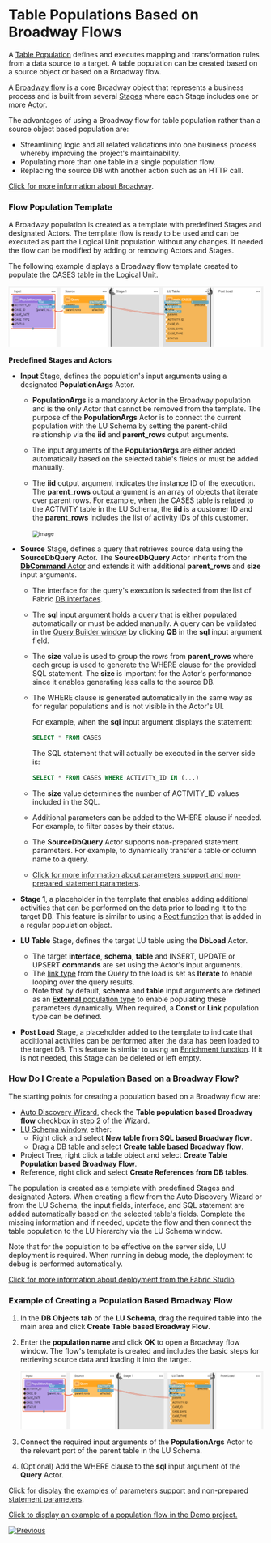 # Table Populations Based on Broadway Flows

A [Table Population](/articles/07_table_population/01_table_population_overview.md) defines and executes mapping and transformation rules from a data source to a target. A table population can be created based on a source object or based on a Broadway flow. 

A [Broadway flow](/articles/19_Broadway/02a_broadway_flow_overview.md) is a core Broadway object that represents a business process and is built from several [Stages](/articles/19_Broadway/19_broadway_flow_stages.md) where each Stage includes one or more [Actor](/articles/19_Broadway/03_broadway_actor.md).

The advantages of using a Broadway flow for table population rather than a source object based population are:

* Streamlining logic and all related validations into one business process whereby improving the project's maintainability.
* Populating more than one table in a single population flow.
* Replacing the source DB with another action such as an HTTP call.

[Click for more information about Broadway](/articles/19_Broadway/01_broadway_overview.md).

### Flow Population Template

A Broadway population is created as a template with predefined Stages and designated Actors. The template flow is ready to be used and can be executed as part the Logical Unit population without any changes. If needed the flow can be modified by adding or removing Actors and Stages.

The following example displays a Broadway flow template created to populate the CASES table in the Logical Unit. 

![image](images/07_14_01.PNG)



**Predefined Stages and Actors**

* **Input** Stage, defines the population's input arguments using a designated **PopulationArgs** Actor. 

  *  **PopulationArgs** is a mandatory Actor in the Broadway population and is the only Actor that cannot be removed from the template. The purpose of the **PopulationArgs** Actor is to connect the current population with the LU Schema by setting the parent-child relationship via the **iid** and **parent_rows** output arguments.

  * The input arguments of the **PopulationArgs** are either added automatically based on the selected table's fields or must be added manually. 

  * The **iid** output argument indicates the instance ID of the execution. The **parent_rows** output argument is an array of objects that iterate over parent rows. For example, when the CASES table is related to the ACTIVITY table in the LU Schema, the **iid** is a customer ID and the **parent_rows** includes the list of activity IDs of this customer.

    <img src="images/07_14_03.PNG" alt="image" style="zoom:75%;" />

* **Source** Stage, defines a query that retrieves source data using the **SourceDbQuery** Actor. The **SourceDbQuery** Actor inherits from the [**DbCommand** Actor](/articles/19_Broadway/actors/05_db_actors.md) and extends it with additional **parent_rows** and **size** input arguments.

  * The interface for the query's execution is selected from the list of Fabric [DB interfaces](/articles/05_DB_interfaces/03_DB_interfaces_overview.md). 

  * The **sql** input argument holds a query that is either populated automatically or must be added manually. A query can be validated in the [Query Builder window](/articles/11_query_builder/02_query_builder_window.md) by clicking **QB** in the **sql** input argument field. 

  * The **size** value is used to group the rows from **parent_rows** where each group is used to generate the WHERE clause for the provided SQL statement. The **size** is important for the Actor's performance since it enables generating less calls to the source DB.

  * The WHERE clause is generated automatically in the same way as for regular populations and is not visible in the Actor's UI. 

    For example, when the **sql** input argument displays the statement:

    ~~~sql
    SELECT * FROM CASES
    ~~~

    The SQL statement that will actually be executed in the server side is:

    ~~~sql
    SELECT * FROM CASES WHERE ACTIVITY_ID IN (...)
    ~~~

  * The **size** value determines the number of ACTIVITY_ID values included in the SQL.

  * Additional parameters can be added to the WHERE clause if needed. For example, to filter cases by their status.

  * The **SourceDbQuery** Actor supports non-prepared statement parameters. For example, to dynamically transfer a table or column name to a query.

  * [Click for more information about parameters support and non-prepared statement parameters](/articles/19_Broadway/actors/05_db_actors.md).

* **Stage 1**, a placeholder in the template that enables adding additional activities that can be performed on the data prior to loading it to the target DB. This feature is similar to using a [Root function](/articles/07_table_population/02_source_object_types.md) that is added in a regular population object.  

* **LU Table** Stage, defines the target LU table using the **DbLoad** Actor. 

  * The target **interface**, **schema**, **table** and INSERT, UPDATE or UPSERT **commands** are set using the Actor's input arguments. 
  * The [link type](/articles/19_Broadway/07_broadway_flow_linking_actors.md#link-object-properties) from the Query to the load is set as **Iterate** to enable looping over the query results.
  * Note that by default, **schema** and **table** input arguments are defined as an [**External** population type](/articles/19_Broadway/03_broadway_actor_window.md#actors-inputs-and-outputs) to enable populating these parameters dynamically. When required, a **Const** or **Link** population type can be defined. 

* **Post Load** Stage, a placeholder added to the template to indicate that additional activities can be performed after the data has been loaded to the target DB. This feature is  similar to using an [Enrichment function](/articles/10_enrichment_function/01_enrichment_function_overview.md). If it is not needed, this Stage can be deleted or left empty.

### How Do I Create a Population Based on a Broadway Flow?

The starting points for creating a population based on a Broadway flow are:

* [Auto Discovery Wizard](/articles/03_logical_units/06_auto_discovery_wizard.md), check the **Table population based Broadway flow** checkbox in step 2 of the Wizard.
* [LU Schema window](/articles/03_logical_units/03_LU_schema_window.md#logical-unit-lu-schema), either:
  * Right click and select **New table from SQL based Broadway flow**.
  * Drag a DB table and select **Create table based Broadway flow**.
* Project Tree, right click a table object and select **Create Table Population based Broadway Flow**.
* Reference, right click and select **Create References from DB tables**.

The population is created as a template with predefined Stages and designated Actors. When creating a flow from the Auto Discovery Wizard or from the LU Schema, the input fields, interface, and SQL statement are added automatically based on the selected table's fields. Complete the missing information and if needed, update the flow and then connect the table population to the LU hierarchy via the LU Schema window.

Note that for the population to be effective on the server side, LU deployment is required. When running in debug mode, the deployment to debug is performed automatically.

[Click for more information about deployment from the Fabric Studio](/articles/16_deploy_fabric/02_deploy_from_Fabric_Studio.md).

### Example of Creating a Population Based Broadway Flow

1. In the **DB Objects tab** of the **LU Schema**, drag the required table into the main area and click **Create Table based Broadway Flow**.

2. Enter the **population name** and click **OK** to open a Broadway flow window. The flow's template is created and includes the basic steps for retrieving  source data and loading it into the target. 

   ![image](images/07_14_01.PNG)



3. Connect the required input arguments of the **PopulationArgs** Actor to the relevant port of the parent table in the LU Schema. 


4. (Optional) Add the WHERE clause to the **sql** input argument of the **Query** Actor.

[Click for display the examples of parameters support and non-prepared statement parameters](/articles/19_Broadway/actors/05_db_actors.md#examples).

[Click to display an example of a population flow in the Demo project.](/articles/demo_project)

[![Previous](/articles/images/Previous.png)](13_LU_table_population_execution_order.md)
